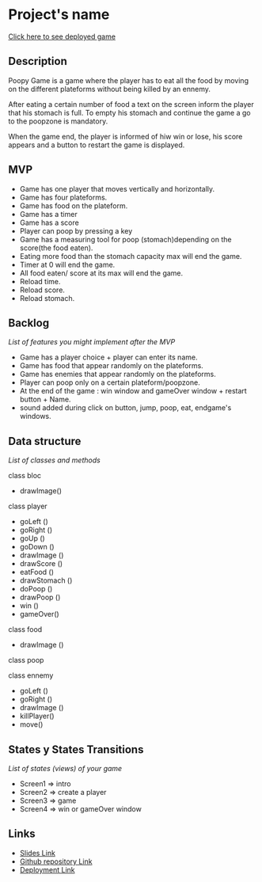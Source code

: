 # Project's name

[Click here to see deployed game](https://sarahpst.github.io/game/)

## Description

Poopy Game is a game where the player has to eat all the food by moving on the different plateforms without being killed by an ennemy.

After eating a certain number of food a text on the screen inform the player that his stomach is full.
To empty his stomach and continue the game a go to the poopzone is mandatory.

When the game end, the player is informed of hiw win or lose, his score appears and a button to restart the game is displayed.

## MVP

- Game has one player that moves vertically and horizontally.
- Game has four plateforms.
- Game has food on the plateform.
- Game has a timer
- Game has a score
- Player can poop by pressing a key
- Game has a measuring tool for poop (stomach)depending on the score(the food eaten).
- Eating more food than the stomach capacity max will end the game.
- Timer at 0 will end the game.
- All food eaten/ score at its max will end the game.
- Reload time.
- Reload score.
- Reload stomach.

## Backlog

_List of features you might implement after the MVP_

- Game has a player choice + player can enter its name.
- Game has food that appear randomly on the plateforms.
- Game has enemies that appear randomly on the plateforms.
- Player can poop only on a certain plateform/poopzone.
- At the end of the game : win window and gameOver window + restart button + Name.
- sound added during click on button, jump, poop, eat, endgame's windows.

## Data structure

_List of classes and methods_

class bloc

- drawImage()

class player

- goLeft ()
- goRight ()
- goUp ()
- goDown ()
- drawImage ()
- drawScore ()
- eatFood ()
- drawStomach ()
- doPoop ()
- drawPoop ()
- win ()
- gameOver()

class food

- drawImage ()

class poop

class ennemy

- goLeft ()
- goRight ()
- drawImage ()
- killPlayer()
- move()

## States y States Transitions

_List of states (views) of your game_
- Screen1 => intro
- Screen2 => create a player
- Screen3 => game
- Screen4 => win or gameOver window

## Links

- [Slides Link](https://docs.google.com/presentation/d/17jbwiZKHieGNFMV_hjvmLGIvan5fAPXQU5donFFny60/edit#slide=id.g22dd756ec6a_1_46)
- [Github repository Link](https://github.com/sarahpst/PoopyGame)
- [Deployment Link](https://sarahpst.github.io/PoopyGame/)
